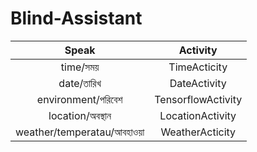# Blind-Assistant

|Speak|Activity|
|:-------------:|:------------:|
|time/সময়|TimeActicity|                                   
|date/তারিখ|DateActivity|                                  
|environment/পরিবেশ|TensorflowActivity|
|location/অবস্থান|LocationActivity|
|weather/temperatau/আবহাওয়া|WeatherActicity|

